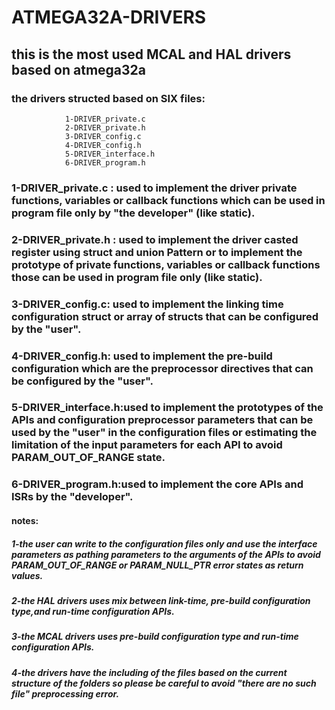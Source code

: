 # ATMEGA32A-DRIVERS
## this is the most used MCAL and HAL drivers based on atmega32a 
### the drivers structed based on SIX files:
                1-DRIVER_private.c
                2-DRIVER_private.h
                3-DRIVER_config.c
                4-DRIVER_config.h
                5-DRIVER_interface.h
                6-DRIVER_program.h

###  1-DRIVER_private.c : used to implement the driver private functions, variables or callback functions which can be used in program file only by "the developer" (like static).
###  2-DRIVER_private.h : used to implement the driver casted register using struct and union Pattern or to implement the prototype of private functions, variables or callback functions those can be used in program file only (like static).
###  3-DRIVER_config.c: used to implement the linking time configuration struct or array of structs that can be configured by the "user".
###  4-DRIVER_config.h: used to implement the pre-build configuration which are the preprocessor directives that can be configured by the "user".
###  5-DRIVER_interface.h:used to implement the prototypes of the APIs and configuration preprocessor parameters that can be used by the "user" in the configuration files or estimating the limitation of the input parameters for each API to avoid PARAM_OUT_OF_RANGE state.
###  6-DRIVER_program.h:used to implement the core APIs and ISRs by the "developer".


#### notes:
 
#####   1-the user can write to the configuration files only and use the interface parameters as pathing parameters to the arguments of the APIs to avoid PARAM_OUT_OF_RANGE or PARAM_NULL_PTR error states as return values.
  
#####    2-the HAL drivers uses mix between link-time, pre-build configuration type,and run-time configuration APIs.
 
#####    3-the MCAL drivers uses pre-build configuration type and run-time configuration APIs.
 
#####    4-the drivers have the including of the files based on the current structure of the folders so please be careful to avoid "there are no such file" preprocessing error.
                     
